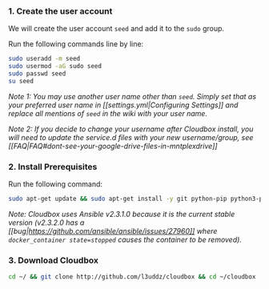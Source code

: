 
###  1. Create the user account  ### 

We will create the user account `seed` and add it to the `sudo` group.  

Run the following commands line by line:


```bash
sudo useradd -m seed
sudo usermod -aG sudo seed
sudo passwd seed
su seed
```

_Note 1: You may use another user name other than `seed`. Simply set that as your preferred user name in [[settings.yml|Configuring Settings]] and replace all mentions of `seed` in the wiki with your user name._

_Note 2: If you decide to change your username after Cloudbox install, you will need to update the service.d files with your new username/group, see [[FAQ|FAQ#dont-see-your-google-drive-files-in-mntplexdrive]]_


### 2. Install Prerequisites  ####

Run the following command:

```bash
sudo apt-get update && sudo apt-get install -y git python-pip python3-pip python-setuptools python3-setuptools && sudo easy_install -U pip && sudo easy_install3 -U pip && sudo python -m pip install ansible==2.3.1.0 requests && sudo python3 -m pip install requests
```

_Note: Cloudbox uses Ansible v2.3.1.0 because it is the current stable version (v2.3.2.0 has a [[bug|https://github.com/ansible/ansible/issues/27960]] where `docker_container state=stopped` causes the container to be removed)._


### 3. Download Cloudbox ### 



 ```bash
 cd ~/ && git clone http://github.com/l3uddz/cloudbox && cd ~/cloudbox
 ```